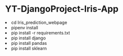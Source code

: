 # YT-DjangoProject-Iris-App
<li>cd Iris_prediction_webpage<br>
<li>pipenv install<br>
<li.pipenv shell<br>
<li>pip install -r requirements.txt<br>
<li>pip install django<br>
<li>pip install pandas<br>
<li>pip install sklearn<br>
